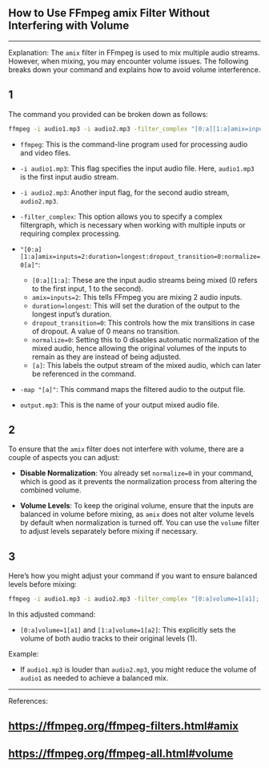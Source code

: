 ## How to Use FFmpeg amix Filter Without Interfering with Volume
---
Explanation: The `amix` filter in FFmpeg is used to mix multiple audio streams. However, when mixing, you may encounter volume issues. The following breaks down your command and explains how to avoid volume interference.

1
---
The command you provided can be broken down as follows:

```bash
ffmpeg -i audio1.mp3 -i audio2.mp3 -filter_complex "[0:a][1:a]amix=inputs=2:duration=longest:dropout_transition=0:normalize=0[a]" -map "[a]" output.mp3
```

- `ffmpeg`: This is the command-line program used for processing audio and video files.
  
- `-i audio1.mp3`: This flag specifies the input audio file. Here, `audio1.mp3` is the first input audio stream.

- `-i audio2.mp3`: Another input flag, for the second audio stream, `audio2.mp3`.

- `-filter_complex`: This option allows you to specify a complex filtergraph, which is necessary when working with multiple inputs or requiring complex processing.

- `"[0:a][1:a]amix=inputs=2:duration=longest:dropout_transition=0:normalize=0[a]"`: 
    - `[0:a][1:a]`: These are the input audio streams being mixed (0 refers to the first input, 1 to the second).
    - `amix=inputs=2`: This tells FFmpeg you are mixing 2 audio inputs.
    - `duration=longest`: This will set the duration of the output to the longest input’s duration.
    - `dropout_transition=0`: This controls how the mix transitions in case of dropout. A value of 0 means no transition.
    - `normalize=0`: Setting this to 0 disables automatic normalization of the mixed audio, hence allowing the original volumes of the inputs to remain as they are instead of being adjusted.
    - `[a]`: This labels the output stream of the mixed audio, which can later be referenced in the command.

- `-map "[a]"`: This command maps the filtered audio to the output file.

- `output.mp3`: This is the name of your output mixed audio file.

2
---
To ensure that the `amix` filter does not interfere with volume, there are a couple of aspects you can adjust:

- **Disable Normalization**: You already set `normalize=0` in your command, which is good as it prevents the normalization process from altering the combined volume.

- **Volume Levels**: To keep the original volume, ensure that the inputs are balanced in volume before mixing, as `amix` does not alter volume levels by default when normalization is turned off. You can use the `volume` filter to adjust levels separately before mixing if necessary.

3
---
Here’s how you might adjust your command if you want to ensure balanced levels before mixing:

```bash
ffmpeg -i audio1.mp3 -i audio2.mp3 -filter_complex "[0:a]volume=1[a1]; [1:a]volume=1[a2]; [a1][a2]amix=inputs=2:duration=longest:dropout_transition=0:normalize=0[a]" -map "[a]" output.mp3
```
In this adjusted command:
- `[0:a]volume=1[a1]` and `[1:a]volume=1[a2]`: This explicitly sets the volume of both audio tracks to their original levels (1).
  
Example:
- If `audio1.mp3` is louder than `audio2.mp3`, you might reduce the volume of `audio1` as needed to achieve a balanced mix.

---
References:
## https://ffmpeg.org/ffmpeg-filters.html#amix
## https://ffmpeg.org/ffmpeg-all.html#volume
